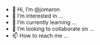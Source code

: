 - 👋 Hi, I’m @jomaron
- 👀 I’m interested in ...
- 🌱 I’m currently learning ...
- 💞️ I’m looking to collaborate on ...
- 📫 How to reach me ...

<!---
jomaron/jomaron is a ✨ special ✨ repository because its `README.md` (this file) appears on your GitHub profile.
You can click the Preview link to take a look at your changes.
--->
